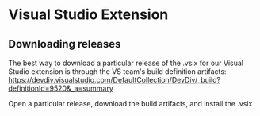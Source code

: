 # Visual Studio Extension

## Downloading releases
The best way to download a particular release of the .vsix for our Visual Studio extension is through the VS team's build definition artifacts:
https://devdiv.visualstudio.com/DefaultCollection/DevDiv/_build?definitionId=9520&_a=summary

Open a particular release, download the build artifacts, and install the .vsix 